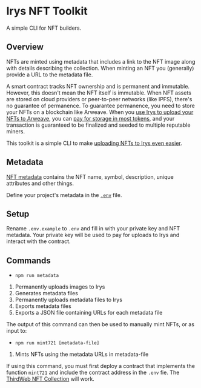 # Irys NFT Toolkit

A simple CLI for NFT builders.

## Overview

NFTs are minted using metadata that includes a link to the NFT image along with details describing the collection. When minting an NFT you (generally) provide a URL to the metadata file.

A smart contract tracks NFT ownership and is permanent and immutable. However, this doesn't mean the NFT itself is immutable. When NFT assets are stored on cloud providers or peer-to-peer networks (like IPFS), there's no guarantee of permanence. To guarantee permanence, you need to store your NFTs on a blockchain like Arweave. When you [use Irys to upload your NFTs to Arweave](https://irys.xyz/use-cases/nfts), you can [pay for storage in most tokens](https://docs.irys.xyz/overview/supported-tokens), and your transaction is guaranteed to be finalized and seeded to multiple reputable miners.

This toolkit is a simple CLI to make [uploading NFTs to Irys even easier](https://docs.irys.xyz/hands-on/tutorials/uploading-nfts).

## Metadata

[NFT metadata](https://docs.opensea.io/docs/metadata-standards) contains the NFT name, symbol, description, unique attributes and other things.

Define your project's metadata in the [`.env`](https://github.com/lukecd/irys-nft-toolkit/blob/main/.env.example) file.

## Setup

Rename `.env.example` to `.env` and fill in with your private key and NFT metadata. Your private key will be used to pay for uploads to Irys and interact with the contract.

## Commands

- `npm run metadata`

1. Permanently uploads images to Irys
2. Generates metadata files
3. Permanently uploads metadata files to Irys
4. Exports metadata files
5. Exports a JSON file containing URLs for each metadata file

The output of this command can then be used to manually mint NFTs, or as input to:

- `npm run mint721 [metadata-file]`

1. Mints NFTs using the metadata URLs in metadata-file

If using this command, you must first deploy a contract that implements the function `mint721` and include the contract address in the `.env` fie. The [ThirdWeb NFT Collection](https://portal.thirdweb.com/contracts/explore/pre-built-contracts/nft-collection) will work.
